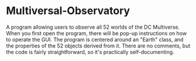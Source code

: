 # Multiversal-Observatory
A program allowing users to observe all 52 worlds of the DC Multiverse.
When you first open the program, there will be pop-up instructions on how to operate the GUI.
The program is centered around an "Earth" class, and the properties of the 52 objects derived from it.
There are no comments, but the code is fairly straightforward, so it's practically self-documenting.
